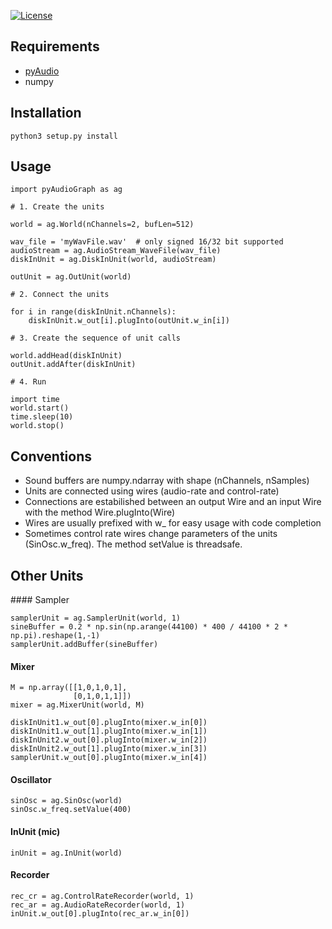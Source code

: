 [![License](https://img.shields.io/badge/license-GPLv2-blue.svg)](https://raw.githubusercontent.com/brunodigiorgi/pyAudioGraph/master/LICENSE)

Requirements
------------

* [pyAudio](http://people.csail.mit.edu/hubert/pyaudio/)
* numpy

Installation
------------

	python3 setup.py install

Usage
-----
	
	import pyAudioGraph as ag

	# 1. Create the units

	world = ag.World(nChannels=2, bufLen=512)
	
	wav_file = 'myWavFile.wav'  # only signed 16/32 bit supported
	audioStream = ag.AudioStream_WaveFile(wav_file)
	diskInUnit = ag.DiskInUnit(world, audioStream)

	outUnit = ag.OutUnit(world)

	# 2. Connect the units
	
	for i in range(diskInUnit.nChannels):
		diskInUnit.w_out[i].plugInto(outUnit.w_in[i])

	# 3. Create the sequence of unit calls

	world.addHead(diskInUnit)
	outUnit.addAfter(diskInUnit)

	# 4. Run 

	import time
	world.start()
	time.sleep(10)
	world.stop()

Conventions
-----------

* Sound buffers are numpy.ndarray with shape (nChannels, nSamples)
* Units are connected using wires (audio-rate and control-rate)
* Connections are estabilished between an output Wire and an input Wire with the method Wire.plugInto(Wire)
* Wires are usually prefixed with w_ for easy usage with code completion
* Sometimes control rate wires change parameters of the units (SinOsc.w_freq). The method setValue is threadsafe.

Other Units
-----------

#### Sampler

	samplerUnit = ag.SamplerUnit(world, 1)
	sineBuffer = 0.2 * np.sin(np.arange(44100) * 400 / 44100 * 2 * np.pi).reshape(1,-1)
	samplerUnit.addBuffer(sineBuffer)

#### Mixer

	M = np.array([[1,0,1,0,1],
				  [0,1,0,1,1]]) 
	mixer = ag.MixerUnit(world, M)

	diskInUnit1.w_out[0].plugInto(mixer.w_in[0])
	diskInUnit1.w_out[1].plugInto(mixer.w_in[1])
	diskInUnit2.w_out[0].plugInto(mixer.w_in[2])
	diskInUnit2.w_out[1].plugInto(mixer.w_in[3])
	samplerUnit.w_out[0].plugInto(mixer.w_in[4])

#### Oscillator
	
	sinOsc = ag.SinOsc(world)
	sinOsc.w_freq.setValue(400)

#### InUnit (mic)

	inUnit = ag.InUnit(world)

#### Recorder

	rec_cr = ag.ControlRateRecorder(world, 1)
	rec_ar = ag.AudioRateRecorder(world, 1)
	inUnit.w_out[0].plugInto(rec_ar.w_in[0])


